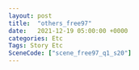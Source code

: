 ```yaml
---
layout: post
title:  "others_free97"
date:   2021-12-19 05:00:00 +0000
categories: Etc
Tags: Story Etc
SceneCode: ["scene_free97_q1_s20"]
---
```

